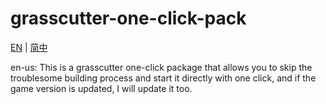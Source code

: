 # grasscutter-one-click-pack
[EN](README.md) | [简中](README_zh-CN.md)

en-us:
This is a grasscutter one-click package that allows you to skip the troublesome building process and start it directly with one click, and if the game version is updated, I will update it too.


